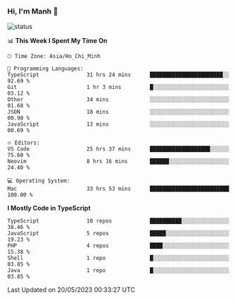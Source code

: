 ### Hi, I'm Manh 👋

![status](https://badge.stateful.com/manhhn01/status.svg)

<!--START_SECTION:waka-->
📊 **This Week I Spent My Time On** 

```text
🕑︎ Time Zone: Asia/Ho_Chi_Minh

💬 Programming Languages: 
TypeScript               31 hrs 24 mins      ███████████████████████░░   92.69 % 
Git                      1 hr 3 mins         █░░░░░░░░░░░░░░░░░░░░░░░░   03.12 % 
Other                    34 mins             ░░░░░░░░░░░░░░░░░░░░░░░░░   01.68 % 
JSON                     18 mins             ░░░░░░░░░░░░░░░░░░░░░░░░░   00.90 % 
JavaScript               13 mins             ░░░░░░░░░░░░░░░░░░░░░░░░░   00.69 % 

🔥 Editors: 
VS Code                  25 hrs 37 mins      ███████████████████░░░░░░   75.60 % 
Neovim                   8 hrs 16 mins       ██████░░░░░░░░░░░░░░░░░░░   24.40 % 

💻 Operating System: 
Mac                      33 hrs 53 mins      █████████████████████████   100.00 % 
```

**I Mostly Code in TypeScript** 

```text
TypeScript               10 repos            ██████████░░░░░░░░░░░░░░░   38.46 % 
JavaScript               5 repos             █████░░░░░░░░░░░░░░░░░░░░   19.23 % 
PHP                      4 repos             ████░░░░░░░░░░░░░░░░░░░░░   15.38 % 
Shell                    1 repo              █░░░░░░░░░░░░░░░░░░░░░░░░   03.85 % 
Java                     1 repo              █░░░░░░░░░░░░░░░░░░░░░░░░   03.85 % 
```




 Last Updated on 20/05/2023 00:33:27 UTC
<!--END_SECTION:waka-->
